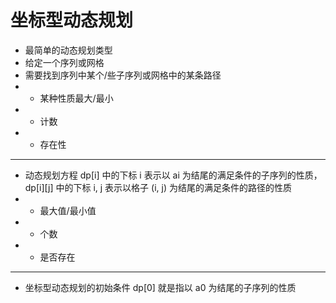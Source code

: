 # 坐标型动态规划

- 最简单的动态规划类型
- 给定一个序列或网格
- 需要找到序列中某个/些子序列或网格中的某条路径
- - 某种性质最大/最小
- - 计数
- - 存在性

---

- 动态规划方程 dp[i] 中的下标 i 表示以 ai 为结尾的满足条件的子序列的性质，dp[i][j] 中的下标 i, j 表示以格子 (i, j) 为结尾的满足条件的路径的性质
- - 最大值/最小值
- - 个数
- - 是否存在

---

- 坐标型动态规划的初始条件 dp[0] 就是指以 a0 为结尾的子序列的性质